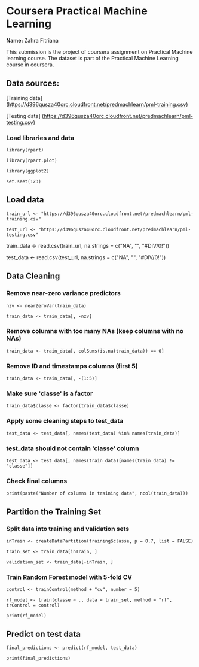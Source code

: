 # Coursera Practical Machine Learning 
**Name:** Zahra Fitriana

This submission is the project of coursera assignment on Practical Machine learning course. The dataset is part of the Practical Machine Learning course in coursera.

## **Data sources:**
[Training data] (https://d396qusza40orc.cloudfront.net/predmachlearn/pml-training.csv)

[Testing data] (https://d396qusza40orc.cloudfront.net/predmachlearn/pml-testing.csv)

### Load libraries and data

`library(rpart)`

`library(rpart.plot)`

`library(ggplot2)`

`set.seet(123)`

## Load data
`train_url <- "https://d396qusza40orc.cloudfront.net/predmachlearn/pml-training.csv"`

`test_url <- "https://d396qusza40orc.cloudfront.net/predmachlearn/pml-testing.csv"`

train_data <- read.csv(train_url, na.strings = c("NA", "", "#DIV/0!"))

test_data <- read.csv(test_url, na.strings = c("NA", "", "#DIV/0!"))

## **Data Cleaning**
### Remove near-zero variance predictors

`nzv <- nearZeroVar(train_data)`

`train_data <- train_data[, -nzv]`

### Remove columns with too many NAs (keep columns with no NAs)

`train_data <- train_data[, colSums(is.na(train_data)) == 0]`

### Remove ID and timestamps columns (first 5)

`train_data <- train_data[, -(1:5)]`

### Make sure 'classe' is a factor

`train_data$classe <- factor(train_data$classe)`

### Apply some cleaning steps to test_data

`test_data <- test_data[, names(test_data) %in% names(train_data)]`

### test_data should not contain 'classe' column

`test_data <- test_data[, names(train_data)[names(train_data) != "classe"]]`

### Check final columns

`print(paste("Number of columns in training data", ncol(train_data)))`

## **Partition the Training Set**

### Split data into training and validation sets

`inTrain <- createDataPartition(training$classe, p = 0.7, list = FALSE)`

`train_set <- train_data[inTrain, ]`

`validation_set <- train_data[-inTrain, ]`

### Train Random Forest model with 5-fold CV

`control <- trainControl(method + "cv", number = 5)`

`rf_model <- train(classe ~ ., data = train_set, method = "rf", trControl = control)`

`print(rf_model)`

## **Predict on test data** 

`final_predictions <- predict(rf_model, test_data)`

`print(final_predictions)`
